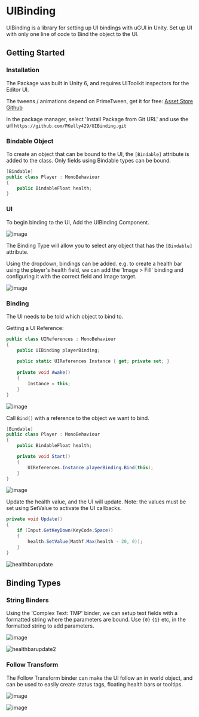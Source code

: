 # UIBinding

UIBinding is a library for setting up UI bindings with uGUI in Unity. Set up UI with only one line of code to Bind the object to the UI.

## Getting Started

### Installation

The Package was built in Unity 6, and requires UIToolkit inspectors for the Editor UI.

The tweens / animations depend on PrimeTween, get it for free: [Asset Store](https://api.unity.com/v1/oauth2/authorize?client_id=asset_store_v2&locale=en_GB&redirect_uri=https%3A%2F%2Fassetstore.unity.com%2Fauth%2Fcallback%3Fredirect_to%3D%252Fpackages%252Ftools%252Fanimation%252Fprimetween-high-performance-animations-and-sequences-252960&response_type=code&state=1a59d344-366a-4902-9702-4135d54fac77) [Github](https://github.com/KyryloKuzyk/PrimeTween?tab=readme-ov-file#install-via-unity-package-manager-upm)


In the package manager, select 'Install Package from Git URL' and use the url `https://github.com/PKelly429/UIBinding.git`

### Bindable Object

To create an object that can be bound to the UI, the `[Bindable]` attribute is added to the class. Only fields using Bindable types can be bound.

```c#
[Bindable]
public class Player : MonoBehaviour
{
    public BindableFloat health;
}
```

### UI

To begin binding to the UI, Add the UIBinding Component.

![image](https://github.com/user-attachments/assets/3dfdfa0b-7150-442a-bd0d-7432adf78ddd)

The Binding Type will allow you to select any object that has the `[Bindable]` attribute.

Using the dropdown, bindings can be added. e.g. to create a health bar using the player's health field, we can add the 'Image > Fill' binding and configuring it with the correct field and Image target.

![image](https://github.com/user-attachments/assets/a7a66a51-699a-48b4-94ca-e51c51387041)


### Binding

The UI needs to be told which object to bind to.

Getting a UI Reference:

```c#
public class UIReferences : MonoBehaviour
{
    public UIBinding playerBinding;
    
    public static UIReferences Instance { get; private set; }
    
    private void Awake()
    {
        Instance = this;
    }
}
```

![image](https://github.com/user-attachments/assets/ca92beaa-3fb7-45bb-98e9-78c694959c41)

Call `Bind()` with a reference to the object we want to bind.

```c#
[Bindable]
public class Player : MonoBehaviour
{
    public BindableFloat health;

    private void Start()
    {
        UIReferences.Instance.playerBinding.Bind(this);
    }
}
```

![image](https://github.com/user-attachments/assets/bba48521-ca21-40a6-9ba9-88b69d754402)

Update the health value, and the UI will update. Note: the values must be set using SetValue to activate the UI callbacks.

```c#
private void Update()
{
    if (Input.GetKeyDown(KeyCode.Space))
    {
        health.SetValue(Mathf.Max(health - 20, 0));
    }
}
```

![healthbarupdate](https://github.com/user-attachments/assets/d3be5da2-6459-4c8c-bb78-7ebd35b52cfa)

## Binding Types

### String Binders

Using the 'Complex Text: TMP' binder, we can setup text fields with a formatted string where the parameters are bound. Use `{0}` `{1}` etc, in the formatted string to add parameters.


![image](https://github.com/user-attachments/assets/6585da46-590a-4376-b3f3-1e931dc1c2c2)

![healthbarupdate2](https://github.com/user-attachments/assets/ccbef703-2504-4158-a19a-83a1c9d858c4)

### Follow Transform

The Follow Transform binder can make the UI follow an in world object, and can be used to easily create status tags, floating health bars or tooltips.

![image](https://github.com/user-attachments/assets/9faec676-5d69-4ab3-801e-dd3bf9b95e09)

![image](https://github.com/user-attachments/assets/6e79636d-d56f-4901-a8bc-8a8a2f538201)


